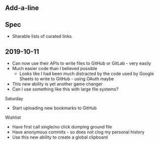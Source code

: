 ## Add-a-line


## Spec

* Sharable lists of curated links


## 2019-10-11

* Can now use their APIs to write files to GitHub or GitLab - very easily
* Much easier code than I believed possible
	* Looks like I had been much distracted by the code used by Google Sheets to write to GitHub - using OAuth maybe
* This new ability is yet another game changer
* Can I use something like this with large file systems?

Saturday

* Start uploading new bookmarks to GitHub

Wishlist

* Have first call single/no click dumping ground file
* Have anonymous commits - so does not clog my personal history
* Use this new ability to create a global clipboard

